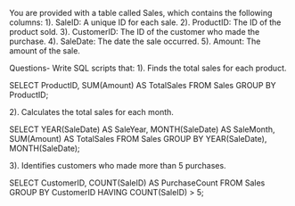 You are provided with a table called Sales, which contains the following columns:
1). SaleID: A unique ID for each sale.
2). ProductID: The ID of the product sold.
3). CustomerID: The ID of the customer who made the purchase.
4). SaleDate: The date the sale occurred.
5). Amount: The amount of the sale.

Questions- Write SQL scripts that:
1). Finds the total sales for each product.

SELECT ProductID, SUM(Amount) AS TotalSales
FROM Sales
GROUP BY ProductID;

2). Calculates the total sales for each month.

SELECT YEAR(SaleDate) AS SaleYear, MONTH(SaleDate) AS SaleMonth, SUM(Amount) AS TotalSales
FROM Sales
GROUP BY YEAR(SaleDate), MONTH(SaleDate);

3). Identifies customers who made more than 5 purchases.

SELECT CustomerID, COUNT(SaleID) AS PurchaseCount
FROM Sales
GROUP BY CustomerID
HAVING COUNT(SaleID) > 5;
